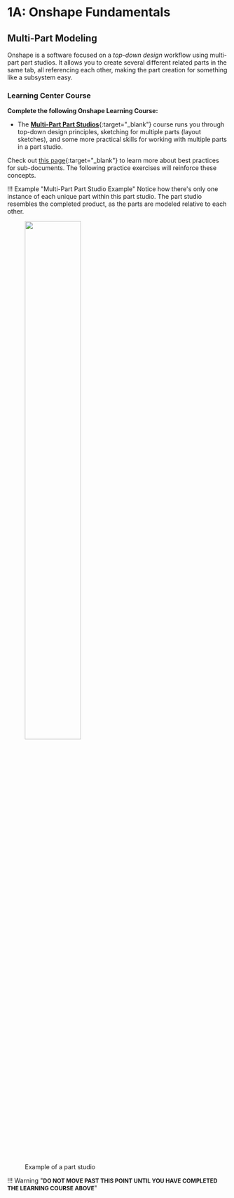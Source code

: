 # 1A: Onshape Fundamentals


## Multi-Part Modeling

Onshape is a software focused on a *top-down design* workflow using multi-part part studios. It allows you to create several different related parts in the same tab, all referencing each other, making the part creation for something like a subsystem easy.

### Learning Center Course
**Complete the following Onshape Learning Course:**

- The [**Multi-Part Part Studios**](https://learn.onshape.com/courses/fundamentals-multi-part-part-studios "Multi-Part Part Studios Onshape Learning Course"){:target="_blank"} course runs you through top-down design principles, sketching for multiple parts (layout sketches), and some more practical skills for working with multiple parts in a part studio.

Check out [this page](../../../best-practices/sub-document-setup.md "Sub-Document Best Practices Page"){:target="_blank"} to learn more about best practices for sub-documents. The following practice exercises will reinforce these concepts.

!!! Example "Multi-Part Part Studio Example"
    Notice how there's only one instance of each unique part within this part studio. The part studio resembles the completed product, as the parts are modeled relative to each other.
    <figure>
        <img src="\img\learning-course\stage1a\1a-PartStudio.webp" width="55%">
        <figcaption> Example of a part studio</figcaption>
    </figure>

!!! Warning "<span style="font-size: 0.8rem !important;">**DO NOT MOVE PAST THIS POINT UNTIL YOU HAVE COMPLETED THE LEARNING COURSE ABOVE**</span>"

<br>

